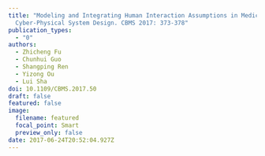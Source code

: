 ```yaml
---
title: "Modeling and Integrating Human Interaction Assumptions in Medical
  Cyber-Physical System Design. CBMS 2017: 373-378"
publication_types:
  - "0"
authors:
  - Zhicheng Fu
  - Chunhui Guo
  - Shangping Ren
  - Yizong Ou
  - Lui Sha
doi: 10.1109/CBMS.2017.50
draft: false
featured: false
image:
  filename: featured
  focal_point: Smart
  preview_only: false
date: 2017-06-24T20:52:04.927Z
---
```

